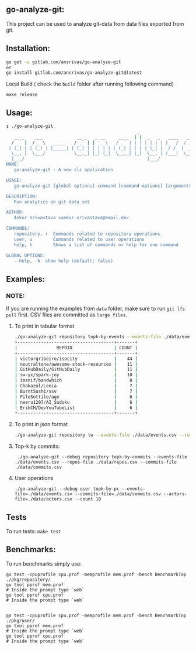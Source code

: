 go-analyze-git:
---

This project can be used to analyze git-data from data files exported from git.


## Installation:
```bash
go get -u gitlab.com/ansrivas/go-analyze-git
or 
go install gitlab.com/ansrivas/go-analyze-git@latest
```
Local Build ( check the `build` folder after running following command)
```
make release
```

## Usage:

```bash
❯ ./go-analyze-git 
                                                  _                                        _   _
   __ _    ___             __ _   _ __     __ _  | |  _   _   ____   ___            __ _  (_) | |_
  / _` |  / _ \   _____   / _` | | '_ \   / _` | | | | | | | |_  /  / _ \  _____   / _` | | | | __|
 | (_| | | (_) | |_____| | (_| | | | | | | (_| | | | | |_| |  / /  |  __/ |_____| | (_| | | | | |_
  \__, |  \___/           \__,_| |_| |_|  \__,_| |_|  \__, | /___|  \___|          \__, | |_|  \__|
  |___/                                               |___/                        |___/
NAME:
   go-analyze-git - A new cli application

USAGE:
   go-analyze-git [global options] command [command options] [arguments...]

DESCRIPTION:
   Run analytics on git data set

AUTHOR:
   Ankur Srivastava <ankur.srivastava@email.de>

COMMANDS:
   repository, r  Commands related to repository operations
   user, u        Commands related to user operations
   help, h        Shows a list of commands or help for one command

GLOBAL OPTIONS:
   --help, -h  show help (default: false)
```


## Examples:

### NOTE: 
If you are running the examples from `data` folder, make sure to run `git lfs pull` first. CSV files are
committed as `large files`.


1. To print in tabular format
    ```bash
    ./go-analyze-git repository topk-by-events --events-file ./data/events.csv --repos-file ./data/repos.csv 
    +-------------------------------------+-------+
    |               REPOID                | COUNT |
    +-------------------------------------+-------+
    | victorqribeiro/isocity              |    44 |
    | neutraltone/awesome-stock-resources |    11 |
    | GitHubDaily/GitHubDaily             |    11 |
    | sw-yx/spark-joy                     |    10 |
    | imsnif/bandwhich                    |     8 |
    | Chakazul/Lenia                      |     7 |
    | BurntSushi/xsv                      |     7 |
    | FiloSottile/age                     |     6 |
    | neeru1207/AI_Sudoku                 |     6 |
    | ErikCH/DevYouTubeList               |     6 |
    +-------------------------------------+-------+
    ```

2. To print in json format
    ```bash
    ./go-analyze-git repository tw --events-file ./data/events.csv --repos-file ./data/repos.csv  --json | jq
    ```

3. Top-k by commits:
   ```
    ./go-analyze-git --debug repository topk-by-commits --events-file ./data/events.csv --repos-file ./data/repos.csv --commits-file ./data/commits.csv
    ```

4. User operations
   ```
   ./go-analyze-git --debug user topk-by-pc --events-file=./data/events.csv --commits-file=./data/commits.csv --actors-file=./data/actors.csv --count 10
   ```

## Tests
To run tests:
   `make test`
## Benchmarks:
   To run benchmarks simply use:
   ```
   go test -cpuprofile cpu.prof -memprofile mem.prof -bench BenchmarkTop ./pkg/repository/
   go tool pprof mem.prof
   # Inside the prompt type `web`
   go tool pprof cpu.prof
   # Inside the prompt type `web`


   go test -cpuprofile cpu.prof -memprofile mem.prof -bench BenchmarkTop ./pkg/user/
   go tool pprof mem.prof
   # Inside the prompt type `web`
   go tool pprof cpu.prof
   # Inside the prompt type `web`
   ```
